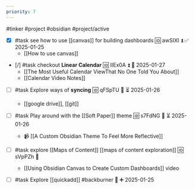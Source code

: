 ```yaml
---
priority: 7
---
```

#tinker #project #obsidian #project/active 

- [x] #task see how to use [[canvas]] for building dashboards 🆔 awSIXI ⏫ ✅ 2025-01-25
	- [[How to use canvas]]
- [/] #task checkout **Linear Calendar** 🆔 IIEx0A ⏫ 📅 2025-01-27
	- [[The Most Useful Calendar ViewThat No One Told You About]]
	- [[Calendar Video Notes]]
- [ ] #task Explore ways of **syncing** 🆔 qFSpTU 🔼 ⏳ 2025-01-26
	- [[google drive]], [[git]]
- [ ] #task Play around with the [[Soft Paper]] theme 🆔 s7FdNG 🔼 ⏳ 2025-01-26
	-  📹 [[A Custom Obsidian Theme To Feel More Reflective]]
- [ ] #task explore [[Maps of Content]] [[maps of content exploration]] 🆔 sVpPZh 🔼
	- [[Using Obsidian Canvas to Create Custom Dashboards]] video

- [ ] #task Explore [[quickadd]] #backburner 🔼 ➕ 2025-01-25
